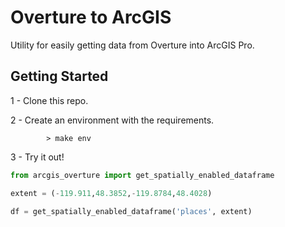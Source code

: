 # Overture to ArcGIS

Utility for easily getting data from Overture into ArcGIS Pro.

## Getting Started

1 - Clone this repo.

2 - Create an environment with the requirements.
    
```
        > make env
```

3 - Try it out!

``` python
from arcgis_overture import get_spatially_enabled_dataframe

extent = (-119.911,48.3852,-119.8784,48.4028)

df = get_spatially_enabled_dataframe('places', extent)
```